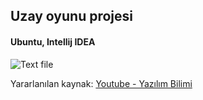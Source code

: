 ## Uzay oyunu projesi
#### Ubuntu, Intellij IDEA

![Text file](https://github.com/byrmcicek/README/blob/master/uzay.png)

Yararlanılan kaynak: [Youtube - Yazılım Bilimi](https://www.youtube.com/watch?v=-tLJr7fAads&index=1&list=PLIHume2cwmHcGWl_h31xBh1zSlqmxfFRQ)
